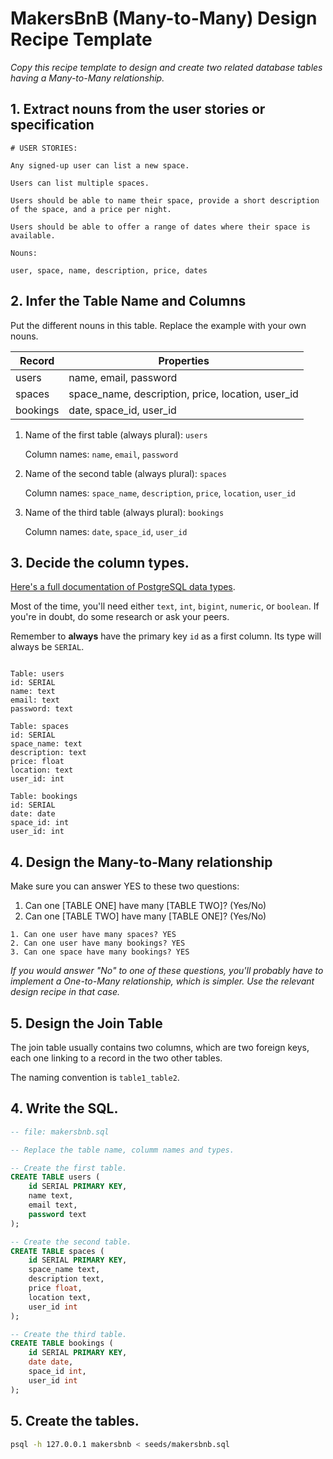 # MakersBnB (Many-to-Many) Design Recipe Template

_Copy this recipe template to design and create two related database tables having a Many-to-Many relationship._

## 1. Extract nouns from the user stories or specification

```
# USER STORIES:

Any signed-up user can list a new space.

Users can list multiple spaces.

Users should be able to name their space, provide a short description of the space, and a price per night.

Users should be able to offer a range of dates where their space is available.
```

```
Nouns:

user, space, name, description, price, dates
```

## 2. Infer the Table Name and Columns

Put the different nouns in this table. Replace the example with your own nouns.

| Record                | Properties          |
| --------------------- | ------------------  |
| users                 | name, email, password
| spaces                | space_name, description, price, location, user_id
| bookings              | date, space_id, user_id

1. Name of the first table (always plural): `users` 

    Column names: `name`, `email`, `password`

2. Name of the second table (always plural): `spaces` 

    Column names: `space_name`, `description`, `price`, `location`, `user_id`

3. Name of the third table (always plural): `bookings` 

    Column names: `date`, `space_id`, `user_id`

## 3. Decide the column types.

[Here's a full documentation of PostgreSQL data types](https://www.postgresql.org/docs/current/datatype.html).

Most of the time, you'll need either `text`, `int`, `bigint`, `numeric`, or `boolean`. If you're in doubt, do some research or ask your peers.

Remember to **always** have the primary key `id` as a first column. Its type will always be `SERIAL`.

```

Table: users
id: SERIAL
name: text
email: text
password: text

Table: spaces
id: SERIAL
space_name: text
description: text
price: float
location: text
user_id: int

Table: bookings
id: SERIAL
date: date
space_id: int
user_id: int
```

## 4. Design the Many-to-Many relationship

Make sure you can answer YES to these two questions:

1. Can one [TABLE ONE] have many [TABLE TWO]? (Yes/No)
2. Can one [TABLE TWO] have many [TABLE ONE]? (Yes/No)

```
1. Can one user have many spaces? YES
2. Can one user have many bookings? YES
3. Can one space have many bookings? YES
```

_If you would answer "No" to one of these questions, you'll probably have to implement a One-to-Many relationship, which is simpler. Use the relevant design recipe in that case._

## 5. Design the Join Table

The join table usually contains two columns, which are two foreign keys, each one linking to a record in the two other tables.

The naming convention is `table1_table2`.


## 4. Write the SQL.

```sql
-- file: makersbnb.sql

-- Replace the table name, columm names and types.

-- Create the first table.
CREATE TABLE users (
    id SERIAL PRIMARY KEY,
    name text,
    email text,
    password text
);

-- Create the second table.
CREATE TABLE spaces (
    id SERIAL PRIMARY KEY,
    space_name text,
    description text,
    price float,
    location text,
    user_id int
);

-- Create the third table.
CREATE TABLE bookings (
    id SERIAL PRIMARY KEY,
    date date,
    space_id int,
    user_id int
);

```

## 5. Create the tables.

```bash
psql -h 127.0.0.1 makersbnb < seeds/makersbnb.sql
```